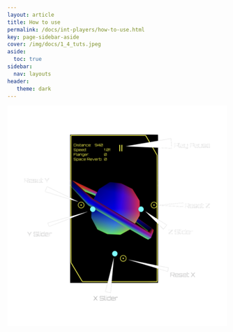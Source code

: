 ```yaml
---
layout: article
title: How to use
permalink: /docs/int-players/how-to-use.html
key: page-sidebar-aside
cover: /img/docs/1_4_tuts.jpeg
aside:
  toc: true
sidebar:
  nav: layouts
header:
   theme: dark
---
```


![Image](/img/docs/int-players/01_int-player.png "Interplanetary Player")
